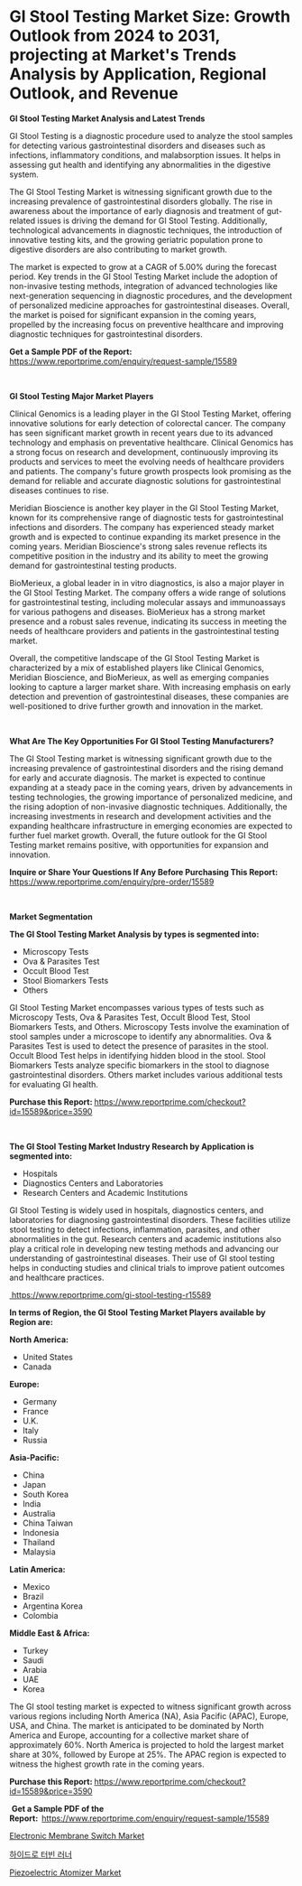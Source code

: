 <p><h1>GI Stool Testing Market Size: Growth Outlook from 2024 to 2031, projecting at Market's Trends Analysis by Application, Regional Outlook, and Revenue</h1></p><p><strong>GI Stool Testing Market Analysis and Latest Trends</strong></p>
<p><p>GI Stool Testing is a diagnostic procedure used to analyze the stool samples for detecting various gastrointestinal disorders and diseases such as infections, inflammatory conditions, and malabsorption issues. It helps in assessing gut health and identifying any abnormalities in the digestive system.</p><p>The GI Stool Testing Market is witnessing significant growth due to the increasing prevalence of gastrointestinal disorders globally. The rise in awareness about the importance of early diagnosis and treatment of gut-related issues is driving the demand for GI Stool Testing. Additionally, technological advancements in diagnostic techniques, the introduction of innovative testing kits, and the growing geriatric population prone to digestive disorders are also contributing to market growth.</p><p>The market is expected to grow at a CAGR of 5.00% during the forecast period. Key trends in the GI Stool Testing Market include the adoption of non-invasive testing methods, integration of advanced technologies like next-generation sequencing in diagnostic procedures, and the development of personalized medicine approaches for gastrointestinal diseases. Overall, the market is poised for significant expansion in the coming years, propelled by the increasing focus on preventive healthcare and improving diagnostic techniques for gastrointestinal disorders.</p></p>
<p><strong>Get a Sample PDF of the Report:&nbsp;</strong> <a href="https://www.reportprime.com/enquiry/request-sample/15589">https://www.reportprime.com/enquiry/request-sample/15589</a></p>
<p>&nbsp;</p>
<p><strong>GI Stool Testing Major Market Players</strong></p>
<p><p>Clinical Genomics is a leading player in the GI Stool Testing Market, offering innovative solutions for early detection of colorectal cancer. The company has seen significant market growth in recent years due to its advanced technology and emphasis on preventative healthcare. Clinical Genomics has a strong focus on research and development, continuously improving its products and services to meet the evolving needs of healthcare providers and patients. The company's future growth prospects look promising as the demand for reliable and accurate diagnostic solutions for gastrointestinal diseases continues to rise.</p><p>Meridian Bioscience is another key player in the GI Stool Testing Market, known for its comprehensive range of diagnostic tests for gastrointestinal infections and disorders. The company has experienced steady market growth and is expected to continue expanding its market presence in the coming years. Meridian Bioscience's strong sales revenue reflects its competitive position in the industry and its ability to meet the growing demand for gastrointestinal testing products.</p><p>BioMerieux, a global leader in in vitro diagnostics, is also a major player in the GI Stool Testing Market. The company offers a wide range of solutions for gastrointestinal testing, including molecular assays and immunoassays for various pathogens and diseases. BioMerieux has a strong market presence and a robust sales revenue, indicating its success in meeting the needs of healthcare providers and patients in the gastrointestinal testing market.</p><p>Overall, the competitive landscape of the GI Stool Testing Market is characterized by a mix of established players like Clinical Genomics, Meridian Bioscience, and BioMerieux, as well as emerging companies looking to capture a larger market share. With increasing emphasis on early detection and prevention of gastrointestinal diseases, these companies are well-positioned to drive further growth and innovation in the market.</p></p>
<p>&nbsp;</p>
<p><strong>What Are The Key Opportunities For GI Stool Testing Manufacturers?</strong></p>
<p><p>The GI Stool Testing market is witnessing significant growth due to the increasing prevalence of gastrointestinal disorders and the rising demand for early and accurate diagnosis. The market is expected to continue expanding at a steady pace in the coming years, driven by advancements in testing technologies, the growing importance of personalized medicine, and the rising adoption of non-invasive diagnostic techniques. Additionally, the increasing investments in research and development activities and the expanding healthcare infrastructure in emerging economies are expected to further fuel market growth. Overall, the future outlook for the GI Stool Testing market remains positive, with opportunities for expansion and innovation.</p></p>
<p><strong>Inquire or Share Your Questions If Any Before Purchasing This Report:</strong> <a href="https://www.reportprime.com/enquiry/pre-order/15589">https://www.reportprime.com/enquiry/pre-order/15589</a></p>
<p>&nbsp;</p>
<p><strong>Market Segmentation</strong></p>
<p><strong>The GI Stool Testing Market Analysis by types is segmented into:</strong></p>
<p><ul><li>Microscopy Tests</li><li>Ova & Parasites Test</li><li>Occult Blood Test</li><li>Stool Biomarkers Tests</li><li>Others</li></ul></p>
<p><p>GI Stool Testing Market encompasses various types of tests such as Microscopy Tests, Ova & Parasites Test, Occult Blood Test, Stool Biomarkers Tests, and Others. Microscopy Tests involve the examination of stool samples under a microscope to identify any abnormalities. Ova & Parasites Test is used to detect the presence of parasites in the stool. Occult Blood Test helps in identifying hidden blood in the stool. Stool Biomarkers Tests analyze specific biomarkers in the stool to diagnose gastrointestinal disorders. Others market includes various additional tests for evaluating GI health.</p></p>
<p><strong>Purchase this Report:&nbsp;</strong><a href="https://www.reportprime.com/checkout?id=15589&price=3590">https://www.reportprime.com/checkout?id=15589&price=3590</a></p>
<p>&nbsp;</p>
<p><strong>The GI Stool Testing Market Industry Research by Application is segmented into:</strong></p>
<p><ul><li>Hospitals</li><li>Diagnostics Centers and Laboratories</li><li>Research Centers and Academic Institutions</li></ul></p>
<p><p>GI Stool Testing is widely used in hospitals, diagnostics centers, and laboratories for diagnosing gastrointestinal disorders. These facilities utilize stool testing to detect infections, inflammation, parasites, and other abnormalities in the gut. Research centers and academic institutions also play a critical role in developing new testing methods and advancing our understanding of gastrointestinal diseases. Their use of GI stool testing helps in conducting studies and clinical trials to improve patient outcomes and healthcare practices.</p></p>
<p><a href="https://www.reportprime.com/gi-stool-testing-r15589">&nbsp;https://www.reportprime.com/gi-stool-testing-r15589</a></p>
<p><strong>In terms of Region, the GI Stool Testing Market Players available by Region are:</strong></p>
<p>
    <p> <strong> North America: </strong>
        <ul>
            <li>United States</li>
            <li>Canada</li>
        </ul>
        </p> 
    <p> <strong> Europe: </strong>
        <ul>
            <li>Germany</li>
            <li>France</li>
            <li>U.K.</li>
            <li>Italy</li>
            <li>Russia</li>
        </ul>
        </p> 
    <p> <strong> Asia-Pacific: </strong>
        <ul>
            <li>China</li>
            <li>Japan</li>
            <li>South Korea</li>
            <li>India</li>
            <li>Australia</li>
            <li>China Taiwan</li>
            <li>Indonesia</li>
            <li>Thailand</li>
            <li>Malaysia</li>
        </ul>
        </p> 
    <p> <strong> Latin America: </strong>
        <ul>
            <li>Mexico</li>
            <li>Brazil</li>
            <li>Argentina Korea</li>
            <li>Colombia</li>
        </ul>
        </p> 
    <p> <strong> Middle East & Africa: </strong>
        <ul>
            <li>Turkey</li>
            <li>Saudi</li>
            <li>Arabia</li>
            <li>UAE</li>
            <li>Korea</li>
        </ul>
    </p>
    </p>
<p><p>The GI stool testing market is expected to witness significant growth across various regions including North America (NA), Asia Pacific (APAC), Europe, USA, and China. The market is anticipated to be dominated by North America and Europe, accounting for a collective market share of approximately 60%. North America is projected to hold the largest market share at 30%, followed by Europe at 25%. The APAC region is expected to witness the highest growth rate in the coming years.</p></p>
<p><strong>Purchase this Report: </strong><a href="https://www.reportprime.com/checkout?id=15589&price=3590">https://www.reportprime.com/checkout?id=15589&price=3590</a></p>
<p>&nbsp;<strong>Get a Sample PDF of the Report:&nbsp;&nbsp;</strong><a href="https://www.reportprime.com/enquiry/request-sample/15589">https://www.reportprime.com/enquiry/request-sample/15589</a></p>
<p><strong></strong></p>
<p><p><a href="https://gentle-editor-9db.notion.site/Analyzing-Electronic-Membrane-Switch-Market-Global-Industry-Perspective-and-Forecast-2024-to-2031-1898ec907cf345a9979880af2980ffea">Electronic Membrane Switch Market</a></p><p><a href="https://github.com/sougarounis/Market-Research-Report-List-3/blob/main/783119723604.md">하이드로 터빈 러너</a></p><p><a href="https://spotless-saver-8fd.notion.site/Piezoelectric-Atomizer-Market-Research-Report-Its-History-and-Forecast-2024-to-2031-8a5a8f36a4944689a6d11a7174f67c0f">Piezoelectric Atomizer Market</a></p></p>